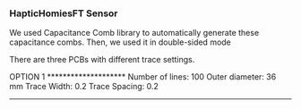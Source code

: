 ### HapticHomiesFT Sensor


We used Capacitance Comb library to automatically generate these capacitance combs. Then, we used it in double-sided mode 
 

There are three PCBs with different trace settings. 

OPTION 1 ********************
Number of lines: 100
Outer diameter: 36 mm
Trace Width: 0.2
Trace Spacing: 0.2
*****************************